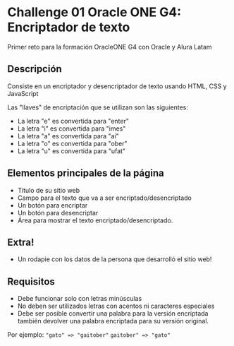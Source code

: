 # Challenge 01 Oracle ONE G4: Encriptador de texto
Primer reto para la formación OracleONE G4 con Oracle y Alura Latam

## Descripción
Consiste en un encriptador y desencriptador de texto usando HTML, CSS y JavaScript

Las "llaves" de encriptación que se utilizan son las siguientes:

* La letra "e" es convertida para "enter"
* La letra "i" es convertida para "imes"
* La letra "a" es convertida para "ai"
* La letra "o" es convertida para "ober"
* La letra "u" es convertida para "ufat"

## Elementos principales de la página

* Título de su sitio web
* Campo para el texto que va a ser encriptado/desencriptado
* Un botón para encriptar
* Un botón para desencriptar
* Área para mostrar el texto encriptado/desencriptado.

## Extra!
* Un rodapie  con los datos de la persona que desarrolló el sitio web!

## Requisitos
- Debe funcionar solo con letras minúsculas
- No deben ser utilizados letras con acentos ni caracteres especiales
- Debe ser posible convertir una palabra para la versión encriptada también devolver una palabra encriptada para su versión original. 

Por ejemplo:
`"gato" => "gaitober"`
`gaitober" => "gato"`


